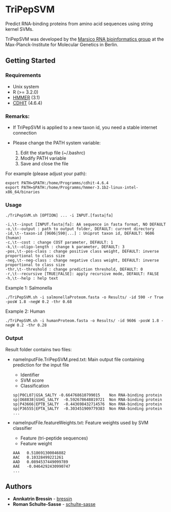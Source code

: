 # TriPepSVM
Predict RNA-binding proteins from amino acid sequences using string kernel SVMs.

TriPepSVM was developed by the [Marsico RNA bioinformatics group](https://www.molgen.mpg.de/2733742/RNA-Bioinformatics) at the Max-Planck-Institute for Molecular Genetics in Berlin.

## Getting Started

### Requirements

* Unix system
* R (>= 3.2.0)
* [HMMER](http://hmmer.org/) (3.1)
* [CDHIT](https://github.com/weizhongli/cdhit) (4.6.4)  

### Remarks:
* If TriPepSVM is applied to a new taxon id, you need a stable internet connection 
* Please change the PATH system variable:

  1. Edit the startup file (~/.bashrc)
  2. Modify PATH variable
  3. Save and close the file

For example (please adjust your path):
```
export PATH=$PATH:/home/Programms/cdhit-4.6.4
export PATH=$PATH:/home/Programms/hmmer-3.1b2-linux-intel-x86_64/binaries
```

### Usage
```
./TriPepSVM.sh [OPTION] ... -i INPUT.[fasta|fa]

-i,\t--input [INPUT.fasta|fa]: AA sequence in fasta format, NO DEFAULT 
-o,\t--output : path to output folder, DEFAULT: current directory 
-id,\t--taxon-id [9606|590|...] : Uniprot taxon id, DEFAULT: 9606 (human) 
-c,\t--cost : change COST parameter, DEFAULT: 1 
-k,\t--oligo-length : change k parameter, DEFAULT: 3 
-pos,\t--pos-class : change positive class weight, DEFAULT: inverse proportional to class size 
-neg,\t--neg-class : change negative class weight, DEFAULT: inverse proportional to class size 
-thr,\t--threshold : change prediction threshold, DEFAULT: 0 
-r,\t--recursive [TRUE|FALSE]: apply recursive mode, DEFAULT: FALSE 
-h,\t--help : help text
```

Example 1: Salmonella

```
./TriPepSVM.sh -i salmonellaProteom.fasta -o Results/ -id 590 -r True -posW 1.8 -negW 0.2 -thr 0.68
```

Example 2: Human

```
./TriPepSVM.sh -i humanProteom.fasta -o Results/ -id 9606 -posW 1.8 -negW 0.2 -thr 0.28
```
### Output

Result folder contains two files:

* nameInputFile.TriPepSVM.pred.txt: Main output file containing prediction for the input file
  * Identifier
  * SVM score
  * Classification
  
  ```
  sp|P0CL07|GSA_SALTY -0.664768610799015	Non RNA-binding protein
  sp|O68838|GSH1_SALTY	-0.592678648819721	Non RNA-binding protein
  sp|P43666|EPTB_SALTY	-0.443698432714576	Non RNA-binding protein
  sp|P36555|EPTA_SALTY	-0.303451909779383	Non RNA-binding protein
  ...
  ```
  
* nameInputFile.featureWeights.txt: Feature weights used by SVM classifier
  * Feature (tri-peptide sequences)
  * Feature weight
  
  ```
  AAA	0.518691300046882
  AAC	0.10328499221261
  AAD	0.0894537449099789
  AAE	-0.0464292430990747
  ...
  ```

## Authors

* **Annkatrin Bressin** - [bressin](https://github.molgen.mpg.de/bressin)
* **Roman Schulte-Sasse** - [schulte-sasse](https://github.molgen.mpg.de/sasse)

